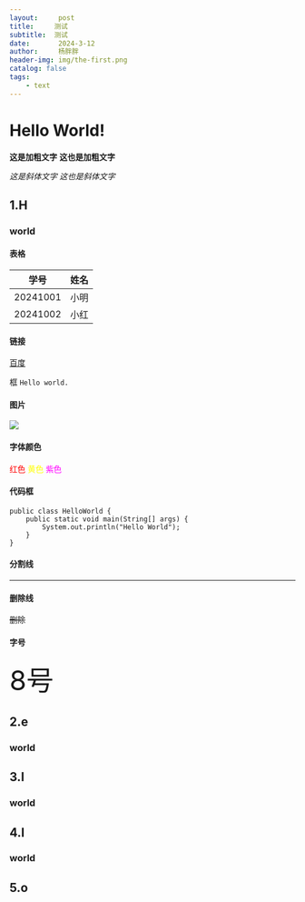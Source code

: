 ```yaml
---
layout:     post
title:     测试
subtitle:  测试
date:       2024-3-12
author:     杨胖胖
header-img: img/the-first.png
catalog: false
tags:
    - text
---
```

# Hello World!

**这是加粗文字**
__这也是加粗文字__

*这是斜体文字*
_这也是斜体文字_

## 1.H
### world

#### 表格

| 学号       | 姓名  |
|----------| ----  |
| 20241001 | 小明 |
| 20241002 | 小红 |

#### 链接
[百度](http://www.baidu.com)

框
`Hello world.`

#### 图片
![ ](/img/404-bg.jpg)

#### 字体颜色

<font color="red">红色</font>
<font color="#FFFF00">黄色</font>
<font color="#FF00FF">紫色</font>

#### 代码框
```
public class HelloWorld {
    public static void main(String[] args) {
        System.out.println("Hello World");
    }
}
```

#### 分割线
-----

#### 删除线
~~删除~~

#### 字号
<font size=8>8号</font>

## 2.e
### world
## 3.l
### world
## 4.l
### world
## 5.o

  